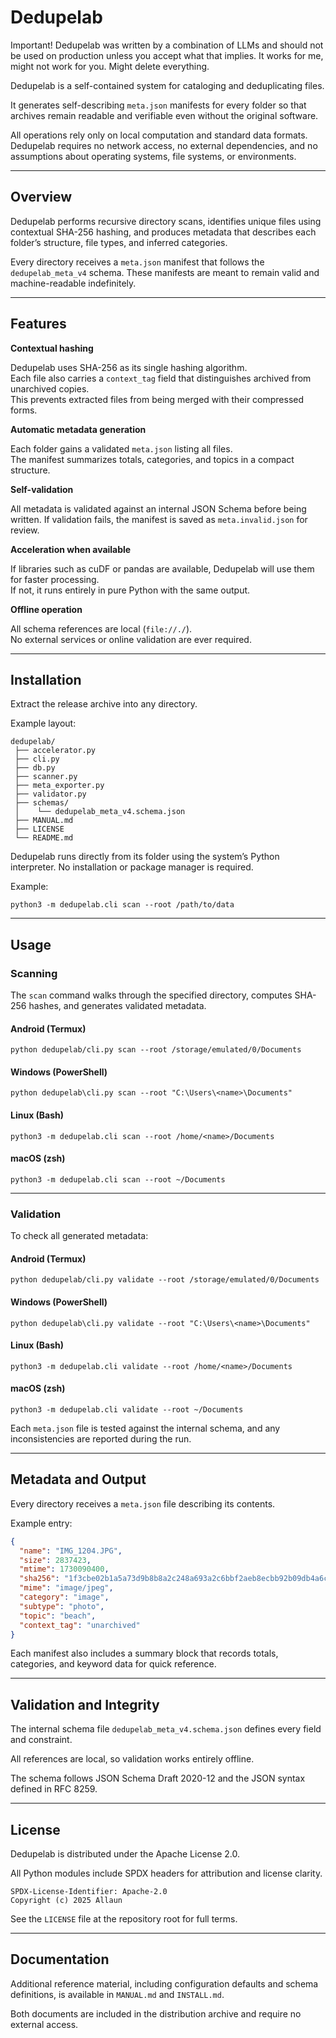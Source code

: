# Dedupelab

Important! Dedupelab was written by a combination of LLMs and should not be used on production unless 
you accept what that implies. It works for me, might not work for you. Might delete everything.


Dedupelab is a self-contained system for cataloging and deduplicating files.

It generates self-describing `meta.json` manifests for every folder so that
archives remain readable and verifiable even without the original software.

All operations rely only on local computation and standard data formats.
Dedupelab requires no network access, no external dependencies, and no
assumptions about operating systems, file systems, or environments.

---

## Overview

Dedupelab performs recursive directory scans, identifies unique files using
contextual SHA-256 hashing, and produces metadata that describes each folder’s
structure, file types, and inferred categories.

Every directory receives a `meta.json` manifest that follows the
`dedupelab_meta_v4` schema. These manifests are meant to remain valid and
machine-readable indefinitely.

---

## Features

**Contextual hashing**

Dedupelab uses SHA-256 as its single hashing algorithm.  
Each file also carries a `context_tag` field that distinguishes archived from
unarchived copies.  
This prevents extracted files from being merged with their compressed forms.

**Automatic metadata generation**

Each folder gains a validated `meta.json` listing all files.  
The manifest summarizes totals, categories, and topics in a compact structure.

**Self-validation**

All metadata is validated against an internal JSON Schema before being written.
If validation fails, the manifest is saved as `meta.invalid.json` for review.

**Acceleration when available**

If libraries such as cuDF or pandas are available, Dedupelab will use them for
faster processing.  
If not, it runs entirely in pure Python with the same output.

**Offline operation**

All schema references are local (`file://./`).  
No external services or online validation are ever required.

---

## Installation

Extract the release archive into any directory.

Example layout:

```
dedupelab/
 ├── accelerator.py
 ├── cli.py
 ├── db.py
 ├── scanner.py
 ├── meta_exporter.py
 ├── validator.py
 ├── schemas/
 │    └── dedupelab_meta_v4.schema.json
 ├── MANUAL.md
 ├── LICENSE
 └── README.md
```

Dedupelab runs directly from its folder using the system’s Python interpreter.
No installation or package manager is required.

Example:

```
python3 -m dedupelab.cli scan --root /path/to/data
```

---

## Usage

### Scanning

The `scan` command walks through the specified directory, computes SHA-256
hashes, and generates validated metadata.

#### Android (Termux)
```
python dedupelab/cli.py scan --root /storage/emulated/0/Documents
```

#### Windows (PowerShell)
```
python dedupelab\cli.py scan --root "C:\Users\<name>\Documents"
```

#### Linux (Bash)
```
python3 -m dedupelab.cli scan --root /home/<name>/Documents
```

#### macOS (zsh)
```
python3 -m dedupelab.cli scan --root ~/Documents
```

---

### Validation

To check all generated metadata:

#### Android (Termux)
```
python dedupelab/cli.py validate --root /storage/emulated/0/Documents
```

#### Windows (PowerShell)
```
python dedupelab\cli.py validate --root "C:\Users\<name>\Documents"
```

#### Linux (Bash)
```
python3 -m dedupelab.cli validate --root /home/<name>/Documents
```

#### macOS (zsh)
```
python3 -m dedupelab.cli validate --root ~/Documents
```

Each `meta.json` file is tested against the internal schema, and any
inconsistencies are reported during the run.

---

## Metadata and Output

Every directory receives a `meta.json` file describing its contents.

Example entry:

```json
{
  "name": "IMG_1204.JPG",
  "size": 2837423,
  "mtime": 1730090400,
  "sha256": "1f3cbe02b1a5a73d9b8b8a2c248a693a2c6bbf2aeb8ecbb92b09db4a6c420e19",
  "mime": "image/jpeg",
  "category": "image",
  "subtype": "photo",
  "topic": "beach",
  "context_tag": "unarchived"
}
```

Each manifest also includes a summary block that records totals, categories,
and keyword data for quick reference.

---

## Validation and Integrity

The internal schema file `dedupelab_meta_v4.schema.json` defines every field
and constraint.

All references are local, so validation works entirely offline.

The schema follows JSON Schema Draft 2020-12 and the JSON syntax defined in
RFC 8259.

---

## License

Dedupelab is distributed under the Apache License 2.0.

All Python modules include SPDX headers for attribution and license clarity.

```
SPDX-License-Identifier: Apache-2.0
Copyright (c) 2025 Allaun
```

See the `LICENSE` file at the repository root for full terms.

---

## Documentation

Additional reference material, including configuration defaults and schema
definitions, is available in `MANUAL.md` and `INSTALL.md`.

Both documents are included in the distribution archive and require no
external access.
